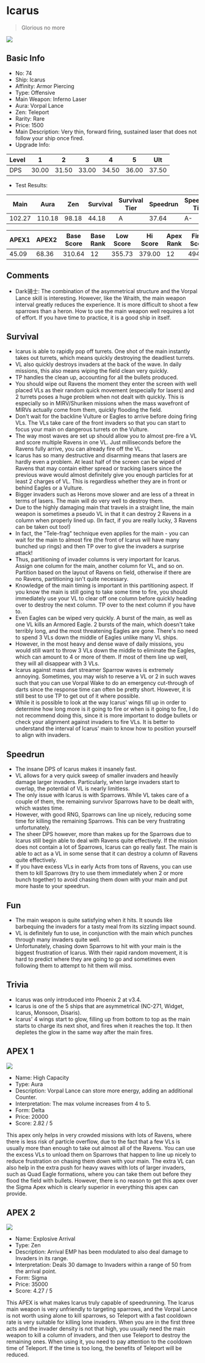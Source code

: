 # Icarus

> Glorious no more

<img src="/ships/ship_74.png" style={{zoom:1}}/>

## Basic Info

- No: 74
- Ship: Icarus
- Affinity: Armor Piercing
- Type: Offensive
- Main Weapon: Inferno Laser
- Aura: Vorpal Lance
- Zen: Teleport
- Rarity: Rare
- Price: 1500
- Main Description: Very thin, forward firing, sustained laser that does not follow your ship once fired.
- Upgrade Info: 

| Level | 1 | 2 | 3 | 4 | 5 | Ult |
|--|--|--|--|--|--|--|
| DPS | 30.00 | 31.50 | 33.00 | 34.50 | 36.00 | 37.50 |

- Test Results: 

| Main | Aura | Zen | Survival | Survival Tier | Speedrun | Speedrun Tier | Fun | Fun Tier |
|--|--|--|--|--|--|--|--|--|
| 102.27 | 110.18 | 98.18 | 44.18 | A | 37.64 | A- | 33.82 | B |

| APEX1 | APEX2 | Base Score | Base Rank | Low Score | Hi Score | Apex Rank | Final Score | FinalRank |
|--|--|--|--|--|--|--|--|--|
| 45.09 | 68.36 | 310.64 | 12 | 355.73 | 379.00 | 12 | 494.64 | 12 |

## Comments

- Dark骑士: The combination of the asymmetrical structure and the Vorpal Lance skill is interesting. However, like the Wraith, the main weapon interval greatly reduces the experience. It is more difficult to shoot a few sparrows than a heron. How to use the main weapon well requires a lot of effort. If you have time to practice, it is a good ship in itself.

## Survival

- Icarus is able to rapidly pop off turrets. One shot of the main instantly takes out turrets, which means quickly destroying the deadliest turrets.
- VL also quickly destroys invaders at the back of the wave. In daily missions, this also means wiping the field clean very quickly.
- TP handles the clean up, accounting for all the bullets produced.
- You should wipe out Ravens the moment they enter the screen with well placed VLs as their random quick movement (especially for lasers) and 2 turrets poses a huge problem when not dealt with quickly. This is especially so in MIRV/Shuriken missions when the mass wavefront of MIRVs actually come from them, quickly flooding the field.
- Don't wait for the backline Vulture or Eagles to arrive before doing firing VLs. The VLs take care of the front invaders so that you can start to focus your main on dangerous turrets on the Vulture.
- The way most waves are set up should allow you to almost pre-fire a VL and score multiple Ravens in one VL. Just milliseconds before the Ravens fully arrive, you can already fire off the VL.
- Icarus has so many destructive and disarming means that lasers are hardly even a problem. At least half of the screen can be wiped of Ravens that may contain either spread or tracking lasers since the previous wave would almost definitely give you enough particles for at least 2 charges of VL. This is regardless whether they are in front or behind Eagles or a Vulture.
- Bigger invaders such as Herons move slower and are less of a threat in terms of lasers. The main will do very well to destroy them.
- Due to the highly damaging main that travels in a straight line, the main weapon is sometimes a pseudo VL in that it can destroy 2 Ravens in a column when properly lined up. (In fact, if you are really lucky, 3 Ravens can be taken out too!)
- In fact, the "Tele-frag" technique even applies for the main - you can wait for the main to almost fire (the front of Icarus will have many bunched up rings) and then TP over to give the invaders a surprise attack!
- Thus, partitioning of invader columns is very important for Icarus. Assign one column for the main, another column for VL, and so on. Partition based on the layout of Ravens on field, otherwise if there are no Ravens, partitioning isn't quite necessary.
- Knowledge of the main timing is important in this partitioning aspect. If you know the main is still going to take some time to fire, you should immediately use your VL to clear off one column before quickly heading over to destroy the next column. TP over to the next column if you have to.
- Even Eagles can be wiped very quickly. A burst of the main, as well as one VL kills an Armored Eagle. 2 bursts of the main, which doesn't take terribly long, and the most threatening Eagles are gone. There's no need to spend 3 VLs down the middle of Eagles unlike many VL ships.
- However, in the most heavy and dense wave of daily missions, you would still want to throw 3 VLs down the middle to eliminate the Eagles, which can amount to 4 or more of them. If most of them line up well, they will all disappear with 3 VLs.
- Icarus against mass dart streamer Sparrow waves is extremely annoying. Sometimes, you may wish to reserve a VL or 2 in such waves such that you can use Vorpal Wake to do an emergency cut-through of darts since the response time can often be pretty short. However, it is still best to use TP to get out of it where possible.
- While it is possible to look at the way Icarus' wings fill up in order to determine how long more is it going to fire or when is it going to fire, I do not recommend doing this, since it is more important to dodge bullets or check your alignment against invaders to fire VLs. It is better to understand the interval of Icarus' main to know how to position yourself to align with invaders.

## Speedrun

- The insane DPS of Icarus makes it insanely fast.
- VL allows for a very quick sweep of smaller invaders and heavily damage larger invaders. Particularly, when large invaders start to overlap, the potential of VL is nearly limitless.
- The only issue with Icarus is with Sparrows. While VL takes care of a couple of them, the remaining survivor Sparrows have to be dealt with, which wastes time.
- However, with good RNG, Sparrows can line up nicely, reducing some time for killing the remaining Sparrows. This can be very frustrating unfortunately.
- The sheer DPS however, more than makes up for the Sparrows due to Icarus still begin able to deal with Ravens quite effectively. If the mission does not contain a lot of Sparrows, Icarus can go really fast. The main is able to act as a VL in some sense that it can destroy a column of Ravens quite effectively.
- If you have excess VLs in early Acts from tons of Ravens, you can use them to kill Sparrows (try to use them immediately when 2 or more bunch together) to avoid chasing them down with your main and put more haste to your speedrun.

## Fun

- The main weapon is quite satisfying when it hits. It sounds like barbequing the invaders for a tasty meal from its sizzling impact sound.
- VL is definitely fun to use, in conjunction with the main which punches through many invaders quite well.
- Unfortunately, chasing down Sparrows to hit with your main is the biggest frustration of Icarus. With their rapid random movement, it is hard to predict where they are going to go and sometimes even following them to attempt to hit them will miss.

## Trivia

- Icarus was only introduced into Phoenix 2 at v3.4.
- Icarus is one of the 5 ships that are asymmetrical (NC-271, Widget, Icarus, Monsoon, Disaris).
- Icarus' 4 wings start to glow, filling up from bottom to top as the main starts to charge its next shot, and fires when it reaches the top. It then depletes the glow in the same way after the main fires.

## APEX 1

<img src="/ships/ship_74_apex_1.png" style={{zoom:1}}/>

- Name: High Capacity
- Type: Aura
- Description: Vorpal Lance can store more energy, adding an additional Counter.
- Interpretation: The max volume increases from 4 to 5.
- Form: Delta
- Price: 20000
- Score: 2.82 / 5

This apex only helps in very crowded missions with lots of Ravens, where there is less risk of particle overflow, due to the fact that a few VLs is usually more than enough to take out almost all of the Ravens. You can use the excess VLs to unload them on Sparrows that happen to line up nicely to reduce frustration on chasing them down with your main. The extra VL can also help in the extra push for heavy waves with lots of larger invaders, such as Quad Eagle formations, where you can take them out before they flood the field with bullets. However, there is no reason to get this apex over the Sigma Apex which is clearly superior in everything this apex can provide.

## APEX 2

<img src="/ships/ship_74_apex_2.png" style={{zoom:1}}/>

- Name: Explosive Arrival
- Type: Zen
- Description: Arrival EMP has been modulated to also deal damage to Invaders in its range.
- Interpretation: Deals 30 damage to Invaders within a range of 50 from the arrival point.
- Form: Sigma
- Price: 35000
- Score: 4.27 / 5

This APEX is what makes Icarus truly capable of speedrunning. The Icarus main weapon is very unfriendly to targeting sparrows, and the Vorpal Lance is not worth using alone to kill sparrows, so Teleport with a fast cooldown rate is very suitable for killing lone invaders. When you are in the first three acts and the invader density is not that high, you usually need the main weapon to kill a column of invaders, and then use Teleport to destroy the remaining ones. When using it, you need to pay attention to the cooldown time of Teleport. If the time is too long, the benefits of Teleport will be reduced.
